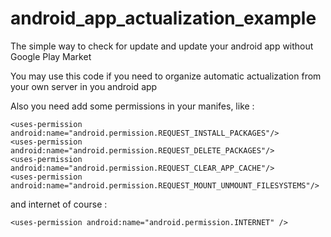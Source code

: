 # android_app_actualization_example
The simple way to check for update and update your android app without Google Play Market 

You may use this code if you need to organize automatic actualization from your own server in you android app

Also you need add some permissions in your manifes, like :

    <uses-permission android:name="android.permission.REQUEST_INSTALL_PACKAGES"/>
    <uses-permission android:name="android.permission.REQUEST_DELETE_PACKAGES"/>
    <uses-permission android:name="android.permission.REQUEST_CLEAR_APP_CACHE"/>
    <uses-permission android:name="android.permission.REQUEST_MOUNT_UNMOUNT_FILESYSTEMS"/>
    
and internet of course :

    <uses-permission android:name="android.permission.INTERNET" />
